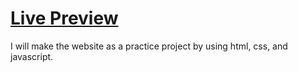 # [Live Preview](https://a-social.vercel.app/)

I will make the website as a practice project by using html, css, and javascript. 
